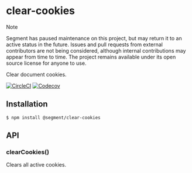 # clear-cookies

> [!NOTE]
> Segment has paused maintenance on this project, but may return it to an active status in the future. Issues and pull requests from external contributors are not being considered, although internal contributions may appear from time to time. The project remains available under its open source license for anyone to use.

Clear document cookies.

[![CircleCI](https://circleci.com/gh/segmentio/clear-cookies.svg?style=shield&circle-token=fc57c7759363b469be5851d9c4543a41e44aa80f)](https://circleci.com/gh/segmentio/clear-cookies)
[![Codecov](https://img.shields.io/codecov/c/github/segmentio/clear-cookies/master.svg?maxAge=2592000)](https://codecov.io/gh/segmentio/clear-cookies)
  
## Installation

```
$ npm install @segment/clear-cookies
```
## API

### clearCookies()

Clears all active cookies.
